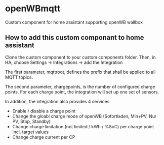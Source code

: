 # openWBmqtt
Custom component for home assistant supporting openWB wallbox

## How to add this custom componant to home assistant

Clone the custom component to your custom components folder. Then, in HA, choose Settings -> Integrations -> add the Integration

The first parameter, mqttroot, defines the prefix that shall be applied to all MQTT topics.

The second parameter, chargepoints, is the number of configured charge points. For each charge point, the integration will set up one set of sensors.

In addition, the integration also provides 4 services:
- Enable / disable a charge point
- Change the gloabl charge mode of openWB (Sofortladen, Min+PV, Nur PV, Stop, Standby)
- Change charge limitation (not limited / kWh / %SoC) per charge point incl. target values
- Change charge current per CP
